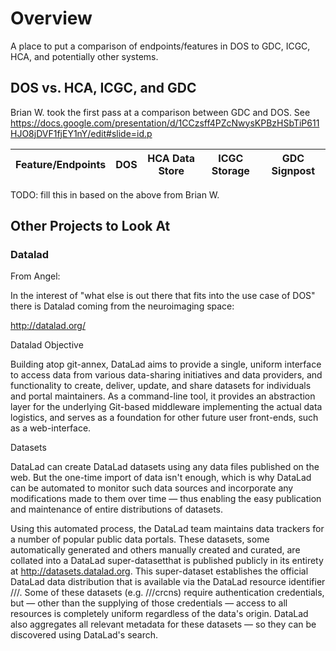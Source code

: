 # Overview 

A place to put a comparison of endpoints/features in DOS to GDC, ICGC, HCA, and potentially other systems.

## DOS vs. HCA, ICGC, and GDC

Brian W. took the first pass at a comparison between GDC and DOS.  See https://docs.google.com/presentation/d/1CCzsff4PZcNwysKPBzHSbTiP611HJO8jDVF1fjEY1nY/edit#slide=id.p

Feature/Endpoints  | DOS | HCA Data Store | ICGC Storage | GDC Signpost
------------------ | --- | -------------- | ------------ | ------------

TODO: fill this in based on the above from Brian W. 

## Other Projects to Look At

### Datalad

From Angel:

In the interest of "what else is out there that fits into the use case of DOS" there is Datalad coming from the neuroimaging space:

http://datalad.org/

Datalad Objective

Building atop git-annex, DataLad aims to provide a single, uniform interface to access data from various data-sharing initiatives and data providers, and functionality to create, deliver, update, and share datasets for individuals and portal maintainers. As a command-line tool, it provides an abstraction layer for the underlying Git-based middleware implementing the actual data logistics, and serves as a foundation for other future user front-ends, such as a web-interface.

Datasets

DataLad can create DataLad datasets using any data files published on the web. But the one-time import of data isn't enough, which is why DataLad can be automated to monitor such data sources and incorporate any modifications made to them over time — thus enabling the easy publication and maintenance of entire distributions of datasets.

Using this automated process, the DataLad team maintains data trackers for a number of popular public data portals. These datasets, some automatically generated and others manually created and curated, are collated into a DataLad super-datasetthat is published publicly in its entirety at http://datasets.datalad.org. This super-dataset establishes the official DataLad data distribution that is available via the DataLad resource identifier ///. Some of these datasets (e.g. ///crcns) require authentication credentials, but — other than the supplying of those credentials — access to all resources is completely uniform regardless of the data's origin. DataLad also aggregates all relevant metadata for these datasets — so they can be discovered using DataLad's search.
